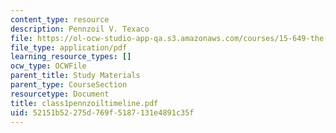 ```yaml
---
content_type: resource
description: Pennzoil V. Texaco
file: https://ol-ocw-studio-app-qa.s3.amazonaws.com/courses/15-649-the-law-of-mergers-and-acquisitions-spring-2003/52151b52275d769f5187131e4891c35f_class1pennzoiltimeline.pdf
file_type: application/pdf
learning_resource_types: []
ocw_type: OCWFile
parent_title: Study Materials
parent_type: CourseSection
resourcetype: Document
title: class1pennzoiltimeline.pdf
uid: 52151b52-275d-769f-5187-131e4891c35f
---
```

